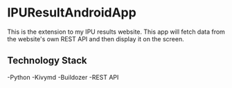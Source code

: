 # IPUResultAndroidApp
This is the extension to my IPU results website. This app will fetch data from the website's own REST API and then display it on the screen.
## Technology Stack
-Python
-Kivymd
-Buildozer
-REST API
